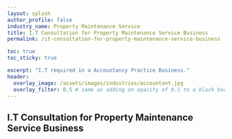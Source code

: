 ```yaml
---
layout: splash 
author_profile: false 
industry_name: Property Maintenance Service
title: I.T Consultation for Property Maintenance Service Business
permalink: /it-consultation-for-property-maintenance-service-business

toc: true
toc_sticky: true

excerpt: "I.T required in a Accountancy Practice Business."
header:
  overlay_image: /assets/images/industries/accountant.jpg
  overlay_filter: 0.5 # same as adding an opacity of 0.5 to a black background
---
```


## I.T Consultation for Property Maintenance Service Business